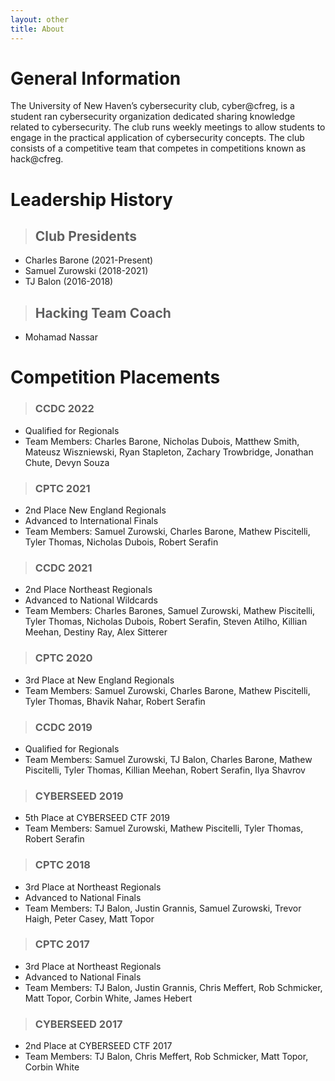 ```yaml
---
layout: other
title: About
---
```


# General Information

The University of New Haven’s cybersecurity club, cyber@cfreg, is a student ran cybersecurity organization dedicated sharing knowledge related to cybersecurity. The club runs weekly meetings to allow students to engage in the practical application of cybersecurity concepts. The club consists of a competitive team that competes in competitions known as hack@cfreg.

# Leadership History


> ##  Club Presidents
- Charles Barone (2021-Present)
- Samuel Zurowski (2018-2021)
- TJ Balon (2016-2018)

> ##  Hacking Team Coach
- Mohamad Nassar


# Competition Placements

>### CCDC 2022
- Qualified for Regionals
- Team Members: Charles Barone, Nicholas Dubois, Matthew Smith, Mateusz Wiszniewski, Ryan Stapleton, Zachary Trowbridge, Jonathan Chute, Devyn Souza

>### CPTC 2021
- 2nd Place New England Regionals
- Advanced to International Finals 
- Team Members: Samuel Zurowski, Charles Barone, Mathew Piscitelli, Tyler Thomas, Nicholas Dubois, Robert Serafin

>### CCDC 2021
- 2nd Place Northeast Regionals 
- Advanced to National Wildcards
- Team Members: Charles Barones, Samuel Zurowski, Mathew Piscitelli, Tyler Thomas, Nicholas Dubois, Robert Serafin, Steven Atilho,  Killian Meehan, Destiny Ray, Alex Sitterer

>### CPTC 2020
- 3rd Place at New England Regionals
- Team Members: Samuel Zurowski, Charles Barone, Mathew Piscitelli, Tyler Thomas, Bhavik Nahar, Robert Serafin

>### CCDC 2019
- Qualified for Regionals
- Team Members: Samuel Zurowski, TJ Balon, Charles Barone, Mathew Piscitelli, Tyler Thomas, Killian Meehan, Robert Serafin, Ilya Shavrov

>### CYBERSEED 2019
- 5th Place at CYBERSEED CTF 2019
- Team Members: Samuel Zurowski, Mathew Piscitelli, Tyler Thomas, Robert Serafin

>### CPTC 2018
- 3rd Place at Northeast Regionals
- Advanced to National Finals
- Team Members: TJ Balon, Justin Grannis, Samuel Zurowski, Trevor Haigh, Peter Casey, Matt Topor

>### CPTC 2017
- 3rd Place at Northeast Regionals
- Advanced to National Finals
- Team Members: TJ Balon, Justin Grannis, Chris Meffert, Rob Schmicker, Matt Topor, Corbin White, James Hebert

>### CYBERSEED 2017
- 2nd Place at CYBERSEED CTF 2017
- Team Members: TJ Balon, Chris Meffert, Rob Schmicker, Matt Topor, Corbin White 
\
&nbsp;
\
&nbsp;
